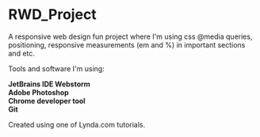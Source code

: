# RWD_Project

A responsive web design fun project where I'm using css @media queries, positioning, responsive measurements (em and %) in important sections and etc.

Tools and software I'm using:

<strong>JetBrains IDE Webstorm</strong> <br/>
<strong>Adobe Photoshop</strong> <br/>
<strong>Chrome developer tool</strong> <br/>
<strong>Git</strong>

Created using one of Lynda.com tutorials.
